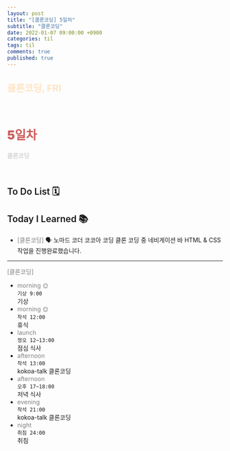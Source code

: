```yaml
---
layout: post
title: "[클론코딩] 5일차"
subtitle: "클론코딩"
date: 2022-01-07 09:00:00 +0900
categories: til
tags: til
comments: true
published: true
---
```


## <span style="color:Bisque;font-size: 22px">클론코딩, FRI</span>

<br />

# **<span style="font-weight:900;color:indianred">5일차</span>**

**<span style="color:lightgray">클론코딩</span>**

<br />

## <span style="font-weight:600">To Do List</span> 🗓

## <span style="font-weight:600">Today I Learned</span> 📚

- <span style="color:gray">[클론코딩]</span>
  🗣 노마드 코더 코코아 코딩 클론 코딩 중 네비게이션 바 HTML & CSS 작업을 진행완료했습니다.

---

<span style="color:gray">[클론코딩]</span>

- <span style="color:gray">morning 🌞</span> <br>
  `기상 9:00` <br>
  기상
- <span style="color:gray">morning 🌞</span> <br>
  `착석 12:00` <br>
  휴식
- <span style="color:gray">launch</span> <br>
  `정오 12~13:00`<br>
  점심 식사
- <span style="color:gray">afternoon</span> <br>
  `착석 13:00`<br>
  kokoa-talk 클론코딩
- <span style="color:gray">afternoon</span> <br>
  `오후 17~18:00`<br>
  저녁 식사
- <span style="color:gray">evening</span> <br>
  `착석 21:00`<br>
  kokoa-talk 클론코딩
- <span style="color:gray">night</span> <br>
  `취침 24:00`<br>
  취침